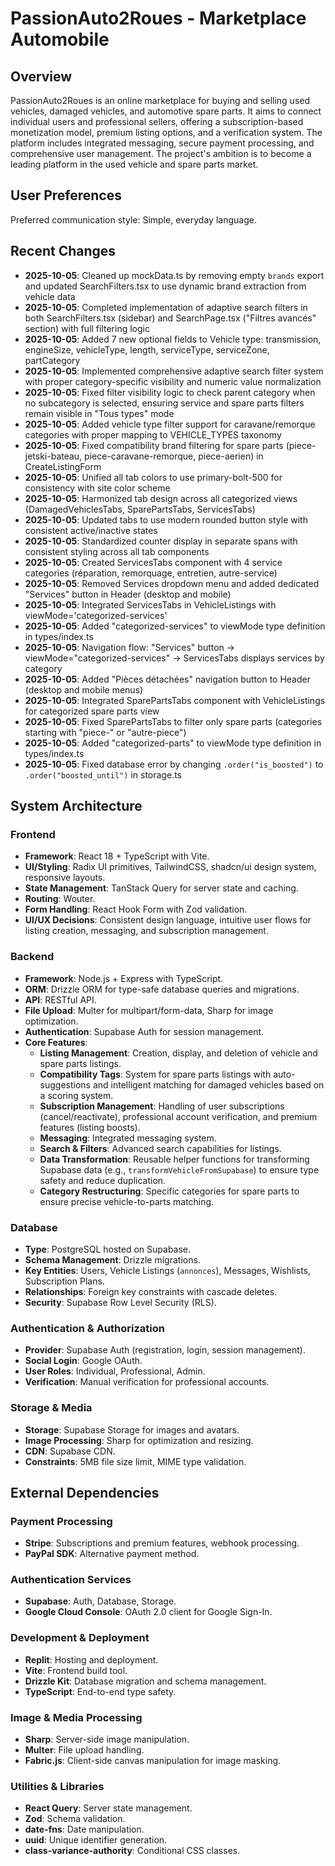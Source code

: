 # PassionAuto2Roues - Marketplace Automobile

## Overview
PassionAuto2Roues is an online marketplace for buying and selling used vehicles, damaged vehicles, and automotive spare parts. It aims to connect individual users and professional sellers, offering a subscription-based monetization model, premium listing options, and a verification system. The platform includes integrated messaging, secure payment processing, and comprehensive user management. The project's ambition is to become a leading platform in the used vehicle and spare parts market.

## User Preferences
Preferred communication style: Simple, everyday language.

## Recent Changes
- **2025-10-05**: Cleaned up mockData.ts by removing empty `brands` export and updated SearchFilters.tsx to use dynamic brand extraction from vehicle data
- **2025-10-05**: Completed implementation of adaptive search filters in both SearchFilters.tsx (sidebar) and SearchPage.tsx ("Filtres avancés" section) with full filtering logic
- **2025-10-05**: Added 7 new optional fields to Vehicle type: transmission, engineSize, vehicleType, length, serviceType, serviceZone, partCategory
- **2025-10-05**: Implemented comprehensive adaptive search filter system with proper category-specific visibility and numeric value normalization
- **2025-10-05**: Fixed filter visibility logic to check parent category when no subcategory is selected, ensuring service and spare parts filters remain visible in "Tous types" mode
- **2025-10-05**: Added vehicle type filter support for caravane/remorque categories with proper mapping to VEHICLE_TYPES taxonomy
- **2025-10-05**: Fixed compatibility brand filtering for spare parts (piece-jetski-bateau, piece-caravane-remorque, piece-aerien) in CreateListingForm
- **2025-10-05**: Unified all tab colors to use primary-bolt-500 for consistency with site color scheme
- **2025-10-05**: Harmonized tab design across all categorized views (DamagedVehiclesTabs, SparePartsTabs, ServicesTabs)
- **2025-10-05**: Updated tabs to use modern rounded button style with consistent active/inactive states
- **2025-10-05**: Standardized counter display in separate spans with consistent styling across all tab components
- **2025-10-05**: Created ServicesTabs component with 4 service categories (réparation, remorquage, entretien, autre-service)
- **2025-10-05**: Removed Services dropdown menu and added dedicated "Services" button in Header (desktop and mobile)
- **2025-10-05**: Integrated ServicesTabs in VehicleListings with viewMode='categorized-services'
- **2025-10-05**: Added "categorized-services" to viewMode type definition in types/index.ts
- **2025-10-05**: Navigation flow: "Services" button → viewMode="categorized-services" → ServicesTabs displays services by category
- **2025-10-05**: Added "Pièces détachées" navigation button to Header (desktop and mobile menus)
- **2025-10-05**: Integrated SparePartsTabs component with VehicleListings for categorized spare parts view
- **2025-10-05**: Fixed SparePartsTabs to filter only spare parts (categories starting with "piece-" or "autre-piece")
- **2025-10-05**: Added "categorized-parts" to viewMode type definition in types/index.ts
- **2025-10-05**: Fixed database error by changing `.order("is_boosted")` to `.order("boosted_until")` in storage.ts

## System Architecture

### Frontend
- **Framework**: React 18 + TypeScript with Vite.
- **UI/Styling**: Radix UI primitives, TailwindCSS, shadcn/ui design system, responsive layouts.
- **State Management**: TanStack Query for server state and caching.
- **Routing**: Wouter.
- **Form Handling**: React Hook Form with Zod validation.
- **UI/UX Decisions**: Consistent design language, intuitive user flows for listing creation, messaging, and subscription management.

### Backend
- **Framework**: Node.js + Express with TypeScript.
- **ORM**: Drizzle ORM for type-safe database queries and migrations.
- **API**: RESTful API.
- **File Upload**: Multer for multipart/form-data, Sharp for image optimization.
- **Authentication**: Supabase Auth for session management.
- **Core Features**:
    - **Listing Management**: Creation, display, and deletion of vehicle and spare parts listings.
    - **Compatibility Tags**: System for spare parts listings with auto-suggestions and intelligent matching for damaged vehicles based on a scoring system.
    - **Subscription Management**: Handling of user subscriptions (cancel/reactivate), professional account verification, and premium features (listing boosts).
    - **Messaging**: Integrated messaging system.
    - **Search & Filters**: Advanced search capabilities for listings.
    - **Data Transformation**: Reusable helper functions for transforming Supabase data (e.g., `transformVehicleFromSupabase`) to ensure type safety and reduce duplication.
    - **Category Restructuring**: Specific categories for spare parts to ensure precise vehicle-to-parts matching.

### Database
- **Type**: PostgreSQL hosted on Supabase.
- **Schema Management**: Drizzle migrations.
- **Key Entities**: Users, Vehicle Listings (`annonces`), Messages, Wishlists, Subscription Plans.
- **Relationships**: Foreign key constraints with cascade deletes.
- **Security**: Supabase Row Level Security (RLS).

### Authentication & Authorization
- **Provider**: Supabase Auth (registration, login, session management).
- **Social Login**: Google OAuth.
- **User Roles**: Individual, Professional, Admin.
- **Verification**: Manual verification for professional accounts.

### Storage & Media
- **Storage**: Supabase Storage for images and avatars.
- **Image Processing**: Sharp for optimization and resizing.
- **CDN**: Supabase CDN.
- **Constraints**: 5MB file size limit, MIME type validation.

## External Dependencies

### Payment Processing
- **Stripe**: Subscriptions and premium features, webhook processing.
- **PayPal SDK**: Alternative payment method.

### Authentication Services
- **Supabase**: Auth, Database, Storage.
- **Google Cloud Console**: OAuth 2.0 client for Google Sign-In.

### Development & Deployment
- **Replit**: Hosting and deployment.
- **Vite**: Frontend build tool.
- **Drizzle Kit**: Database migration and schema management.
- **TypeScript**: End-to-end type safety.

### Image & Media Processing
- **Sharp**: Server-side image manipulation.
- **Multer**: File upload handling.
- **Fabric.js**: Client-side canvas manipulation for image masking.

### Utilities & Libraries
- **React Query**: Server state management.
- **Zod**: Schema validation.
- **date-fns**: Date manipulation.
- **uuid**: Unique identifier generation.
- **class-variance-authority**: Conditional CSS classes.